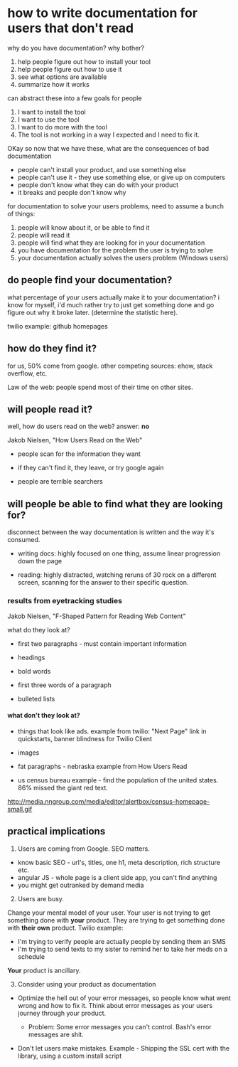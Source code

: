 # how to write documentation for users that don't read

why do you have documentation? why bother?

1. help people figure out how to install your tool
2. help people figure out how to use it
3. see what options are available
4. summarize how it works

can abstract these into a few goals for people

1. I want to install the tool
2. I want to use the tool
3. I want to do more with the tool
4. The tool is not working in a way I expected and I need to fix it.

OKay so now that we have these, what are the consequences of bad documentation

- people can't install your product, and use something else
- people can't use it - they use something else, or give up on computers
- people don't know what they can do with your product
- it breaks and people don't know why

for documentation to solve your users problems, need to assume a bunch of
things:

1. people will know about it, or be able to find it
2. people will read it
3. people will find what they are looking for in your documentation
4. you have documentation for the problem the user is trying to solve
5. your documentation actually solves the users problem (Windows users)

## do people find your documentation?

what percentage of your users actually make it to your documentation? i know
for myself, i'd much rather try to just get something done and go figure out
why it broke later. (determine the statistic here).

twilio example: github homepages

## how do they find it?

for us, 50% come from google. other competing sources: ehow, stack overflow,
etc. 

Law of the web: people spend most of their time on other sites.

## will people read it? 

well, how do users read on the web? answer: **no**

Jakob Nielsen, "How Users Read on the Web"

- people scan for the information they want

- if they can't find it, they leave, or try google again

- people are terrible searchers

## will people be able to find what they are looking for?

disconnect between the way documentation is written and the way it's consumed.

- writing docs: highly focused on one thing, assume linear progression down the
page

- reading: highly distracted, watching reruns of 30 rock on a different screen,
scanning for the answer to their specific question.

### results from eyetracking studies

Jakob Nielsen, "F-Shaped Pattern for Reading Web Content"

what do they look at?

- first two paragraphs - must contain important information

- headings

- bold words

- first three words of a paragraph

- bulleted lists

#### what don't they look at?

- things that look like ads. example from twilio: "Next Page" link in
  quickstarts, banner blindness for Twilio Client

- images

- fat paragraphs - nebraska example from How Users Read

- us census bureau example - find the population of the united states. 86%
  missed the giant red text.

http://media.nngroup.com/media/editor/alertbox/census-homepage-small.gif

## practical implications

1. Users are coming from Google. SEO matters.

- know basic SEO - url's, titles, one h1, meta description, rich structure etc.
- angular JS - whole page is a client side app, you can't find anything
- you might get outranked by demand media

2. Users are busy.

Change your mental model of your user. Your user is not trying to get something
done with **your** product. They are trying to get something done with **their
own** product. Twilio example:

- I'm trying to verify people are actually people by sending them an SMS
- I'm trying to send texts to my sister to remind her to take her meds on
  a schedule

**Your** product is ancillary.

3. Consider using your product as documentation

- Optimize the hell out of your error messages, so people know what went wrong
  and how to fix it. Think about error messages as your users journey through
  your product.

    - Problem: Some error messages you can't control. Bash's error messages are shit.

- Don't let users make mistakes. Example - Shipping the SSL cert with the
  library, using a custom install script



